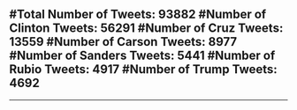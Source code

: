 #Total Number of Tweets: 93882 
#Number of Clinton Tweets: 56291
#Number of Cruz Tweets: 13559
#Number of Carson Tweets: 8977
#Number of Sanders Tweets: 5441
#Number of Rubio Tweets: 4917
#Number of Trump Tweets: 4692
---
---
